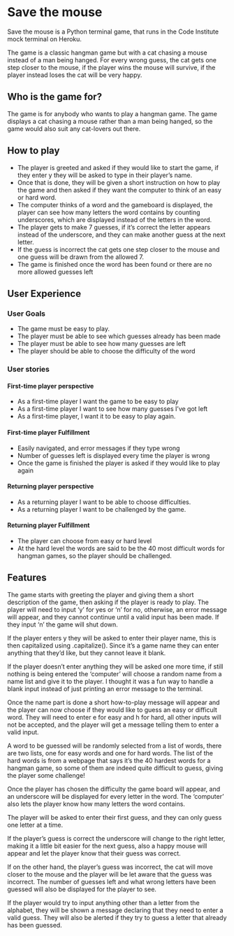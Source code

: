 # Save the mouse

Save the mouse is a Python terminal game, that runs in the Code Institute mock terminal on Heroku.

The game is a classic hangman game but with a cat chasing a mouse instead of a man being hanged. For every wrong guess, the cat gets one step closer to the mouse, if the player wins the mouse will survive, if the player instead loses the cat will be very happy.

## Who is the game for?

The game is for anybody who wants to play a hangman game.
The game displays a cat chasing a mouse rather than a man being hanged, so the game would also suit any cat-lovers out there.

## How to play

- The player is greeted and asked if they would like to start the game, if they enter y they will be asked to type in their player’s name.
- Once that is done, they will be given a short instruction on how to play the game and then asked if they want the computer to think of an easy or hard word.
- The computer thinks of a word and the gameboard is displayed, the player can see how many letters the word contains by counting underscores, which are displayed instead of the letters in the word.
- The player gets to make 7 guesses, if it’s correct the letter appears instead of the underscore, and they can make another guess at the next letter.
- If the guess is incorrect the cat gets one step closer to the mouse and one guess will be drawn from the allowed 7.
- The game is finished once the word has been found or there are no more allowed guesses left

## User Experience

### User Goals

- The game must be easy to play.
- The player must be able to see which guesses already has been made
- The player must be able to see how many guesses are left
- The player should be able to choose the difficulty of the word

### User stories

#### First-time player perspective

- As a first-time player I want the game to be easy to play
- As a first-time player I want to see how many guesses I’ve got left
- As a first-time player, I want it to be easy to play again.

#### First-time player Fulfillment

- Easily navigated, and error messages if they type wrong
- Number of guesses left is displayed every time the player is wrong
- Once the game is finished the player is asked if they would like to play again

#### Returning player perspective

- As a returning player I want to be able to choose difficulties.
- As a returning player I want to be challenged by the game.

#### Returning player Fulfillment

- The player can choose from easy or hard level
- At the hard level the words are said to be the 40 most difficult words for hangman games, so the player should be challenged.

## Features

The game starts with greeting the player and giving them a short description of the game, then asking if the player is ready to play. The player will need to input ‘y’ for yes or ‘n’ for no, otherwise, an error message will appear, and they cannot continue until a valid input has been made. If they input ‘n’ the game will shut down.

If the player enters y they will be asked to enter their player name, this is then capitalized using .capitalize(). Since it’s a game name they can enter anything that they’d like, but they cannot leave it blank.

If the player doesn’t enter anything they will be asked one more time, if still nothing is being entered the ‘computer’ will choose a random name from a name list and give it to the player. I thought it was a fun way to handle a blank input instead of just printing an error message to the terminal.

Once the name part is done a short how-to-play message will appear and the player can now choose if they would like to guess an easy or difficult word. They will need to enter e for easy and h for hard, all other inputs will not be accepted, and the player will get a message telling them to enter a valid input.

A word to be guessed will be randomly selected from a list of words, there are two lists, one for easy words and one for hard words. The list of the hard words is from a webpage that says it’s the 40 hardest words for a hangman game, so some of them are indeed quite difficult to guess, giving the player some challenge!

Once the player has chosen the difficulty the game board will appear, and an underscore will be displayed for every letter in the word. The ‘computer’ also lets the player know how many letters the word contains.

The player will be asked to enter their first guess, and they can only guess one letter at a time.

If the player’s guess is correct the underscore will change to the right letter, making it a little bit easier for the next guess, also a happy mouse will appear and let the player know that their guess was correct.

If on the other hand, the player’s guess was incorrect, the cat will move closer to the mouse and the player will be let aware that the guess was incorrect. The number of guesses left and what wrong letters have been guessed will also be displayed for the player to see.

If the player would try to input anything other than a letter from the alphabet, they will be shown a message declaring that they need to enter a valid guess. They will also be alerted if they try to guess a letter that already has been guessed.

